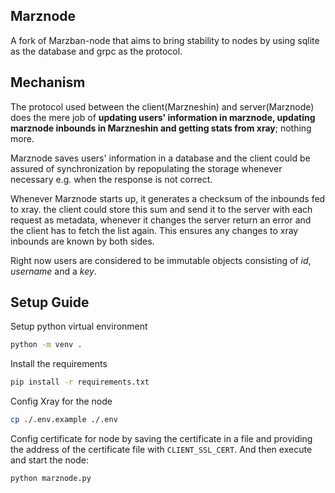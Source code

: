 Marznode
---------
A fork of Marzban-node that aims to bring stability to nodes by using sqlite as the database and grpc as the protocol.


Mechanism
---------
The protocol used between the client(Marzneshin) and server(Marznode) does the mere job of **updating users' information 
in marznode, updating marznode inbounds in Marzneshin and getting stats from xray**; nothing more.

Marznode saves users' information in a database and the client could be assured of synchronization by repopulating the 
storage whenever necessary e.g. when the response is not correct.

Whenever Marznode starts up, it generates a checksum of the inbounds fed to xray. the client could store this sum and 
send it to the server with each request as metadata, whenever it changes the server return an error and the client has
to fetch the list again. This ensures any changes to xray inbounds are known by both sides.

Right now users are considered to be immutable objects consisting of _id_, _username_ and a _key_.

## Setup Guide

Setup python virtual environment
```sh
python -m venv .
```

Install the requirements

```sh
pip install -r requirements.txt
```

Config Xray for the node

```sh
cp ./.env.example ./.env
```


Config certificate for node by saving the certificate in a file and providing the address of the certificate
file with `CLIENT_SSL_CERT`. And then execute and start the node:

```sh
python marznode.py
```



